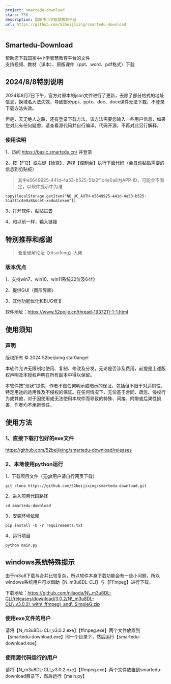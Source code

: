 ```yaml
---
project: smartedu-download
stars: 756
description: 国家中小学智慧教育平台
url: https://github.com/52beijixing/smartedu-download
---
```


Smartedu-Download
-------------------

帮助您下载国家中小学智慧教育平台的文件  
支持视频、教材（课本）、原版课件（ppt、word、pdf格式）下载

2024/8/8特别说明
------------

2024年8月7日下午，官方对原本的json文件进行了更新，去除了部分格式的地址信息，换域名大法失效，导致部分ppt、pptx、doc、docx课件无法下载，不登录下载方法失效。

但是，天无绝人之路，还有登录下载方法，该方法需要您输入一些用户信息，如果您对此有任何疑虑，请查看源代码并自行编译。代码开源，不再对此另行解释。

### 使用说明

1、访问 https://basic.smartedu.cn/ 并登录

2、按【F12】或右键【检查】，选择【控制台】执行下面代码（会自动黏贴需要的信息到剪贴板）

> 其中e5649925-441d-4a53-b525-51a2f1c4e0a8为APP-ID，可能会不固定，以软件提示中为准

```
copy(localStorage.getItem("ND_UC_AUTH-e5649925-441d-4a53-b525-51a2f1c4e0a8&ncet-xedu&token"))
```

3、打开软件，黏贴进去

4、和以前一样，输入链接

特别推荐和感谢
-------

> 吾爱破解论坛【dtsuifeng】大佬

### 版本优点

1、支持win7、win10、win11系统32位及64位

2、提供GUI（图形界面）

3、其他功能优化和BUG修复

软件地址：https://www.52pojie.cn/thread-1937211-1-1.html

使用须知
----

### 声明

版权所有 © 2024 52beijixing star0angel

本软件允许无限制地使用、复制、修改及分发，无论是否涉及费用，前提是上述版权声明及本授权声明在所有副本中得以保留。

本软件按“现状”提供，作者不做任何明示或暗示的保证，包括但不限于对适销性、特定用途的适用性及不侵权的保证。在任何情况下，无论基于合同、疏忽、侵权行为或其他，对于因使用或无法使用本软件而导致的特殊、间接、附带或后果性损害，作者均不承担责任。

使用方法
----

### 1、直接下载打包好的exe文件

https://github.com/52beijixing/smartedu-download/releases

### 2、本地使用python运行

1、下载项目文件（无git用户请自行网页下载）

```
git clone https://github.com/52beijixing/smartedu-download.git
```

2、进入项目代码路径

```
cd smartedu-download
```

3、安装环境依赖

```
pip install -U -r requirements.txt
```

4、运行项目

```
python main.py
```

windows系统特殊提示
-------------

由于m3u8下载与合并比较复杂，所以软件本身下载功能会有一些小问题，所以windows系统用户可以借助【N\_m3u8DL-CLI】与【FFmpeg】进行下载。

下载地址：https://github.com/nilaoda/N\_m3u8DL-CLI/releases/download/3.0.2/N\_m3u8DL-CLI\_v3.0.2\_with\_ffmpeg\_and\_SimpleG.zip

### 使用exe文件的用户

请将【N\_m3u8DL-CLI\_v3.0.2.exe】【ffmpeg.exe】两个文件放置到【smartedu-download.exe】同一个目录下，然后运行【smartedu-download.exe】

### 使用源代码运行的用户

请将【N\_m3u8DL-CLI\_v3.0.2.exe】【ffmpeg.exe】两个文件放置到smartedu-download目录下，然后运行【main.py】
